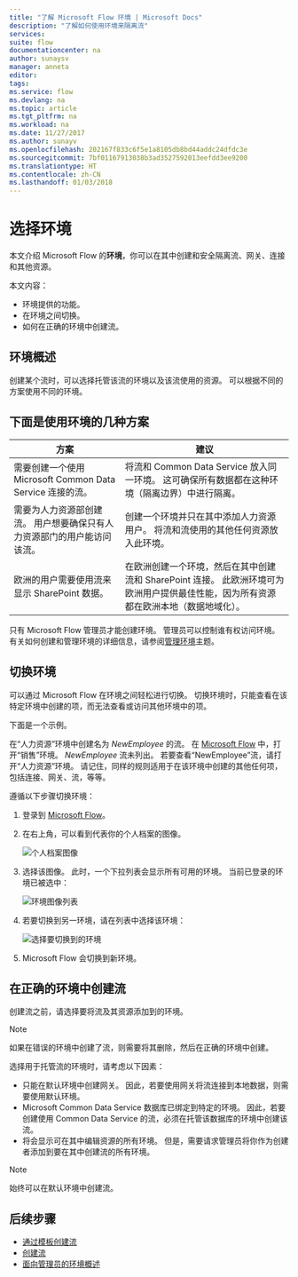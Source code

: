 ```yaml
---
title: "了解 Microsoft Flow 环境 | Microsoft Docs"
description: "了解如何使用环境来隔离流"
services: 
suite: flow
documentationcenter: na
author: sunaysv
manager: anneta
editor: 
tags: 
ms.service: flow
ms.devlang: na
ms.topic: article
ms.tgt_pltfrm: na
ms.workload: na
ms.date: 11/27/2017
ms.author: sunayv
ms.openlocfilehash: 202167f833c6f5e1a8105db8bd44addc24dfdc3e
ms.sourcegitcommit: 7bf01167913038b3ad3527592013eefdd3ee9200
ms.translationtype: HT
ms.contentlocale: zh-CN
ms.lasthandoff: 01/03/2018
---
```

# <a name="choosing-an-environment"></a>选择环境

本文介绍 Microsoft Flow 的**环境**，你可以在其中创建和安全隔离流、网关、连接和其他资源。

本文内容：

* 环境提供的功能。
* 在环境之间切换。
* 如何在正确的环境中创建流。

## <a name="environments-overview"></a>环境概述

创建某个流时，可以选择托管该流的环境以及该流使用的资源。 可以根据不同的方案使用不同的环境。

## <a name="here-are-a-few-scenarios-for-using-environments"></a>下面是使用环境的几种方案

方案|建议
-----|-----
需要创建一个使用 Microsoft Common Data Service 连接的流。|将流和 Common Data Service 放入同一环境。 这可确保所有数据都在这种环境（隔离边界）中进行隔离。
需要为人力资源部创建流。 用户想要确保只有人力资源部门的用户能访问该流。|创建一个环境并只在其中添加人力资源用户。 将流和流使用的其他任何资源放入此环境。
欧洲的用户需要使用流来显示 SharePoint 数据。|在欧洲创建一个环境，然后在其中创建流和 SharePoint 连接。 此欧洲环境可为欧洲用户提供最佳性能，因为所有资源都在欧洲本地（数据地域化）。

只有 Microsoft Flow 管理员才能创建环境。 管理员可以控制谁有权访问环境。 有关如何创建和管理环境的详细信息，请参阅[管理环境](environments-overview-admin.md)主题。

## <a name="switching-environments"></a>切换环境

可以通过 Microsoft Flow 在环境之间轻松进行切换。 切换环境时，只能查看在该特定环境中创建的项，而无法查看或访问其他环境中的项。

下面是一个示例。

在“人力资源”环境中创建名为 *NewEmployee* 的流。 在 [Microsoft Flow](https://flow.microsoft.com) 中，打开“销售”环境。 *NewEmployee* 流未列出。 若要查看“NewEmployee”流，请打开“人力资源”环境。 请记住，同样的规则适用于在该环境中创建的其他任何项，包括连接、网关、流，等等。

遵循以下步骤切换环境：

1. 登录到 [Microsoft Flow](https://flow.microsoft.com)。
1. 在右上角，可以看到代表你的个人档案的图像。

   ![个人档案图像](./media/environments-overview-maker/default-environment.png)

1. 选择该图像。 此时，一个下拉列表会显示所有可用的环境。 当前已登录的环境已被选中：

   ![环境图像列表](./media/environments-overview-maker/all-environments.png)
1. 若要切换到另一环境，请在列表中选择该环境：

   ![选择要切换到的环境](./media/environments-overview-maker/select-europe.png)
1. Microsoft Flow 会切换到新环境。

## <a name="create-flows-in-the-right-environment"></a>在正确的环境中创建流

创建流之前，请选择要将流及其资源添加到的环境。

> [!NOTE]
如果在错误的环境中创建了流，则需要将其删除，然后在正确的环境中创建。

选择用于托管流的环境时，请考虑以下因素：

* 只能在默认环境中创建网关。 因此，若要使用网关将流连接到本地数据，则需要使用默认环境。
* Microsoft Common Data Service 数据库已绑定到特定的环境。 因此，若要创建使用 Common Data Service 的流，必须在托管该数据库的环境中创建该流。
* 将会显示可在其中编辑资源的所有环境。 但是，需要请求管理员将你作为创建者添加到要在其中创建流的所有环境。

> [!NOTE]
始终可以在默认环境中创建流。

## <a name="next-steps"></a>后续步骤

* [通过模板创建流](get-started-logic-template.md)
* [创建流](get-started-logic-flow.md)
* [面向管理员的环境概述](environments-overview-admin.md)
